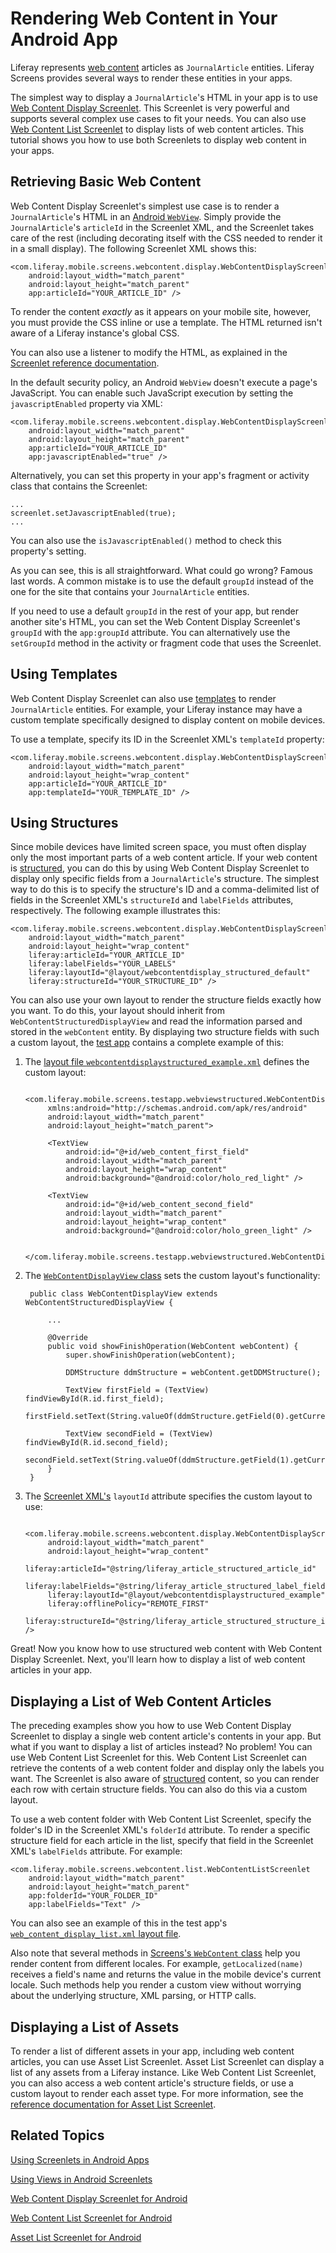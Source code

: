 # Rendering Web Content in Your Android App [](id=rendering-web-content-in-your-android-app)

Liferay represents 
[web content](/discover/portal/-/knowledge_base/7-0/creating-web-content) 
articles as `JournalArticle` entities. Liferay Screens provides several ways to 
render these entities in your apps. 

The simplest way to display a `JournalArticle`'s HTML in your app is to use 
[Web Content Display Screenlet](/develop/reference/-/knowledge_base/7-0/webcontentdisplayscreenlet-for-android). 
This Screenlet is very powerful and supports several complex use cases to fit 
your needs. You can also use 
[Web Content List Screenlet](/develop/reference/-/knowledge_base/7-0/web-content-list-screenlet-for-android) 
to display lists of web content articles. This tutorial shows you how to use 
both Screenlets to display web content in your apps. 

## Retrieving Basic Web Content [](id=retrieving-basic-web-content)

Web Content Display Screenlet's simplest use case is to render a 
`JournalArticle`'s HTML in an 
[Android `WebView`](http://developer.android.com/guide/webapps/webview.html). 
Simply provide the `JournalArticle`'s `articleId` in the Screenlet XML, and the 
Screenlet takes care of the rest (including decorating itself with the CSS 
needed to render it in a small display). The following Screenlet XML shows this: 

    <com.liferay.mobile.screens.webcontent.display.WebContentDisplayScreenlet
        android:layout_width="match_parent"
        android:layout_height="match_parent"
        app:articleId="YOUR_ARTICLE_ID" />

To render the content *exactly* as it appears on your mobile site, however, you 
must provide the CSS inline or use a template. The HTML returned isn't aware of 
a Liferay instance's global CSS. 

You can also use a listener to modify the HTML, as explained in the 
[Screenlet reference documentation](/develop/reference/-/knowledge_base/7-0/webcontentdisplayscreenlet-for-android).

In the default security policy, an Android `WebView` doesn't execute a page's 
JavaScript. You can enable such JavaScript execution by setting the 
`javascriptEnabled` property via XML:

    <com.liferay.mobile.screens.webcontent.display.WebContentDisplayScreenlet
        android:layout_width="match_parent"
        android:layout_height="match_parent"
        app:articleId="YOUR_ARTICLE_ID"
        app:javascriptEnabled="true" />

Alternatively, you can set this property in your app's fragment or activity 
class that contains the Screenlet: 

    ...
    screenlet.setJavascriptEnabled(true);
    ...

You can also use the `isJavascriptEnabled()` method to check this property's 
setting. 

As you can see, this is all straightforward. What could go wrong? Famous last 
words. A common mistake is to use the default `groupId` instead of the one for 
the site that contains your `JournalArticle` entities. 

If you need to use a default `groupId` in the rest of your app, but render 
another site's HTML, you can set the Web Content Display Screenlet's `groupId` 
with the `app:groupId` attribute. You can alternatively use the `setGroupId` 
method in the activity or fragment code that uses the Screenlet. 

## Using Templates [](id=using-templates)

Web Content Display Screenlet can also use 
[templates](/discover/portal/-/knowledge_base/7-0/designing-uniform-content#designing-web-content-with-templates) 
to render `JournalArticle` entities. For example, your Liferay instance may have 
a custom template specifically designed to display content on mobile devices. 

To use a template, specify its ID in the Screenlet XML's `templateId` property:

    <com.liferay.mobile.screens.webcontent.display.WebContentDisplayScreenlet
        android:layout_width="match_parent"
        android:layout_height="wrap_content"
        app:articleId="YOUR_ARTICLE_ID"
        app:templateId="YOUR_TEMPLATE_ID" />

## Using Structures [](id=using-structures)

Since mobile devices have limited screen space, you must often display only the 
most important parts of a web content article. If your web content is 
[structured](/discover/portal/-/knowledge_base/7-0/designing-uniform-content#creating-structured-web-content), 
you can do this by using Web Content Display Screenlet to display only specific 
fields from a `JournalArticle`'s structure. The simplest way to do this is to 
specify the structure's ID and a comma-delimited list of fields in the Screenlet 
XML's `structureId` and `labelFields` attributes, respectively. The following 
example illustrates this: 

    <com.liferay.mobile.screens.webcontent.display.WebContentDisplayScreenlet
        android:layout_width="match_parent"
        android:layout_height="wrap_content"
        liferay:articleId="YOUR_ARTICLE_ID"
        liferay:labelFields="YOUR_LABELS"
        liferay:layoutId="@layout/webcontentdisplay_structured_default"
        liferay:structureId="YOUR_STRUCTURE_ID" />

You can also use your own layout to render the structure fields exactly how you 
want. To do this, your layout should inherit from 
`WebContentStructuredDisplayView` and read the information parsed and stored in 
the `webContent` entity. By displaying two structure fields with such a custom 
layout, the 
[test app](https://github.com/liferay/liferay-screens/tree/master/android/samples/test-app) 
contains a complete example of this:

1. The 
   [layout file `webcontentdisplaystructured_example.xml`](https://github.com/liferay/liferay-screens/blob/master/android/samples/test-app/src/main/res/layout/webcontentdisplaystructured_example.xml) 
   defines the custom layout: 

        <com.liferay.mobile.screens.testapp.webviewstructured.WebContentDisplayView 
            xmlns:android="http://schemas.android.com/apk/res/android"
            android:layout_width="match_parent"
            android:layout_height="match_parent">

            <TextView
                android:id="@+id/web_content_first_field"
                android:layout_width="match_parent"
                android:layout_height="wrap_content"
                android:background="@android:color/holo_red_light" />

            <TextView
                android:id="@+id/web_content_second_field"
                android:layout_width="match_parent"
                android:layout_height="wrap_content"
                android:background="@android:color/holo_green_light" />

        </com.liferay.mobile.screens.testapp.webviewstructured.WebContentDisplayView>

2. The 
   [`WebContentDisplayView` class](https://github.com/liferay/liferay-screens/blob/master/android/samples/test-app/src/main/java/com/liferay/mobile/screens/testapp/webviewstructured/WebContentDisplayView.java) 
   sets the custom layout's functionality: 

        public class WebContentDisplayView extends WebContentStructuredDisplayView {

            ...

            @Override
            public void showFinishOperation(WebContent webContent) {
                super.showFinishOperation(webContent);

                DDMStructure ddmStructure = webContent.getDDMStructure();

                TextView firstField = (TextView) findViewById(R.id.first_field);
                firstField.setText(String.valueOf(ddmStructure.getField(0).getCurrentValue()));

                TextView secondField = (TextView) findViewById(R.id.second_field);
                secondField.setText(String.valueOf(ddmStructure.getField(1).getCurrentValue()));
            }
        }

3. The 
   [Screenlet XML's](https://github.com/liferay/liferay-screens/blob/master/android/samples/test-app/src/main/res/layout/web_content_display_structured.xml) 
   `layoutId` attribute specifies the custom layout to use: 

        <com.liferay.mobile.screens.webcontent.display.WebContentDisplayScreenlet
            android:layout_width="match_parent"
            android:layout_height="wrap_content"
            liferay:articleId="@string/liferay_article_structured_article_id"
            liferay:labelFields="@string/liferay_article_structured_label_fields_first_field"
            liferay:layoutId="@layout/webcontentdisplaystructured_example"
            liferay:offlinePolicy="REMOTE_FIRST"
            liferay:structureId="@string/liferay_article_structured_structure_id" />

Great! Now you know how to use structured web content with Web Content Display 
Screenlet. Next, you'll learn how to display a list of web content articles in 
your app. 

## Displaying a List of Web Content Articles [](id=displaying-a-list-of-web-content-articles)

The preceding examples show you how to use Web Content Display Screenlet to 
display a single web content article's contents in your app. But what if you 
want to display a list of articles instead? No problem! You can use Web Content 
List Screenlet for this. Web Content List Screenlet can retrieve the contents of 
a web content folder and display only the labels you want. The Screenlet is also 
aware of 
[structured](/discover/portal/-/knowledge_base/7-0/designing-uniform-content#creating-structured-web-content) 
content, so you can render each row with certain structure fields. You can also 
do this via a custom layout. 

To use a web content folder with Web Content List Screenlet, specify the 
folder's ID in the Screenlet XML's `folderId` attribute. To render a specific 
structure field for each article in the list, specify that field in the 
Screenlet XML's `labelFields` attribute. For example: 

	<com.liferay.mobile.screens.webcontent.list.WebContentListScreenlet
		android:layout_width="match_parent"
		android:layout_height="match_parent"
		app:folderId="YOUR_FOLDER_ID"
		app:labelFields="Text" />

You can also see an example of this in the test app's 
[`web_content_display_list.xml` layout file](https://github.com/liferay/liferay-screens/blob/master/android/samples/test-app/src/main/res/layout/web_content_display_list.xml). 

Also note that several methods in 
[Screens's `WebContent` class](https://github.com/liferay/liferay-screens/blob/master/android/library/src/main/java/com/liferay/mobile/screens/webcontent/WebContent.java) 
help you render content from different locales. For example, 
`getLocalized(name)` receives a field's name and returns the value in the mobile 
device's current locale. Such methods help you render a custom view without 
worrying about the underlying structure, XML parsing, or HTTP calls. 

## Displaying a List of Assets [](id=displaying-a-list-of-assets)

To render a list of different assets in your app, including web content 
articles, you can use Asset List Screenlet. Asset List Screenlet can display a 
list of any assets from a Liferay instance. Like Web Content List Screenlet, you 
can also access a web content article's structure fields, or use a custom layout 
to render each asset type. For more information, see the 
[reference documentation for Asset List Screenlet](/develop/reference/-/knowledge_base/7-0/assetlistscreenlet-for-android). 

## Related Topics [](id=related-topics)

[Using Screenlets in Android Apps](/develop/tutorials/-/knowledge_base/7-0/using-screenlets-in-android-apps)

[Using Views in Android Screenlets](/develop/tutorials/-/knowledge_base/7-0/using-views-in-android-screenlets)

[Web Content Display Screenlet for Android](/develop/reference/-/knowledge_base/7-0/webcontentdisplayscreenlet-for-android)

[Web Content List Screenlet for Android](/develop/reference/-/knowledge_base/7-0/web-content-list-screenlet-for-android)

[Asset List Screenlet for Android](/develop/reference/-/knowledge_base/7-0/assetlistscreenlet-for-android)

